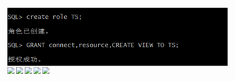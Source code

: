 ![tupian](./image/1.png)
![](./iamge/2.png)
![](./iamge/3.png)
![](./iamge/4.png)
![](./iamge/5.png)
![](./iamge/6.png)
